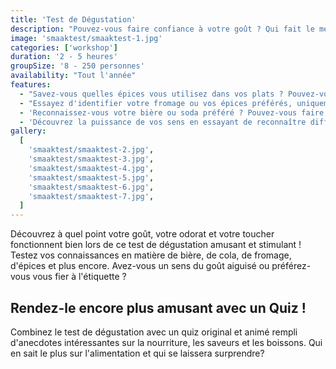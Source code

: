 ```yaml
---
title: 'Test de Dégustation'
description: "Pouvez-vous faire confiance à votre goût ? Qui fait le meilleur usage des sens du goût, de l'odorat et du toucher?"
image: 'smaaktest/smaaktest-1.jpg'
categories: ['workshop']
duration: '2 - 5 heures'
groupSize: '8 - 250 personnes'
availability: "Tout l'année"
features:
  - "Savez-vous quelles épices vous utilisez dans vos plats ? Pouvez-vous les reconnaître sans l'étiquette ?"
  - "Essayez d'identifier votre fromage ou vos épices préférés, uniquement au goût."
  - 'Reconnaissez-vous votre bière ou soda préféré ? Pouvez-vous faire la différence entre Jupiler, Maes, Leffe ou Palm ? Ou entre Coca-Cola et Pepsi ?'
  - 'Découvrez la puissance de vos sens en essayant de reconnaître différentes saveurs et odeurs.'
gallery:
  [
    'smaaktest/smaaktest-2.jpg',
    'smaaktest/smaaktest-3.jpg',
    'smaaktest/smaaktest-4.jpg',
    'smaaktest/smaaktest-5.jpg',
    'smaaktest/smaaktest-6.jpg',
    'smaaktest/smaaktest-7.jpg',
  ]
---
```


Découvrez à quel point votre goût, votre odorat et votre toucher fonctionnent bien lors de ce test de dégustation amusant et stimulant ! Testez vos connaissances en matière de bière, de cola, de fromage, d'épices et plus encore. Avez-vous un sens du goût aiguisé ou préférez-vous vous fier à l'étiquette ?

## Rendez-le encore plus amusant avec un Quiz !

Combinez le test de dégustation avec un quiz original et animé rempli d'anecdotes intéressantes sur la nourriture, les saveurs et les boissons. Qui en sait le plus sur l'alimentation et qui se laissera surprendre?
